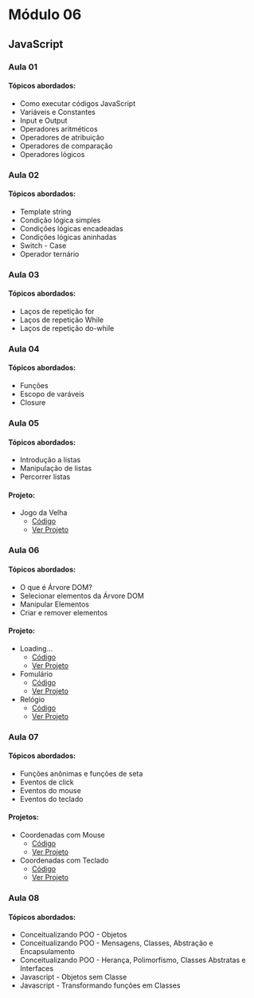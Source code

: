 # Módulo 06

## JavaScript

### Aula 01
#### Tópicos abordados:
- Como executar códigos JavaScript
- Variáveis e Constantes
- Input e Output
- Operadores aritméticos
- Operadores de atribuição
- Operadores de comparação
- Operadores lógicos

### Aula 02
#### Tópicos abordados:
- Template string
- Condição lógica simples
- Condições lógicas encadeadas
- Condições lógicas aninhadas
- Switch - Case
- Operador ternário

### Aula 03
#### Tópicos abordados:
- Laços de repetição for
- Laços de repetição While
- Laços de repetição do-while

### Aula 04
#### Tópicos abordados:
- Funções
- Escopo de varáveis
- Closure

### Aula 05
#### Tópicos abordados:
- Introdução a listas
- Manipulação de listas
- Percorrer listas

#### Projeto:
- Jogo da Velha
  - [Código](jogo-da-velha/index.html)
  - [Ver Projeto](https://elainefs.github.io/programador-web-ifto-2023/modulo-06/jogo-da-velha)
 
### Aula 06
#### Tópicos abordados:
- O que é Árvore DOM?
- Selecionar elementos da Árvore DOM
- Manipular Elementos 
- Criar e remover elementos

#### Projeto:
- Loading...
  - [Código](load/index.html)
  - [Ver Projeto](https://elainefs.github.io/programador-web-ifto-2023/modulo-06/load)
- Fomulário
  - [Código](formulario/index.html)
  - [Ver Projeto](https://elainefs.github.io/programador-web-ifto-2023/modulo-06/formulario)
- Relógio
  - [Código](relogio/index.html)
  - [Ver Projeto](https://elainefs.github.io/programador-web-ifto-2023/modulo-06/relogio)

### Aula 07
#### Tópicos abordados:
- Funções anônimas e funções de seta
- Eventos de click
- Eventos do mouse
- Eventos do teclado

#### Projetos:
- Coordenadas com Mouse
  - [Código](coordenadas-mouse/index.html)
  - [Ver Projeto](https://elainefs.github.io/programador-web-ifto-2023/modulo-06/coordenadas-mouse)
- Coordenadas com Teclado
  - [Código](coordenadas-teclado/index.html)
  - [Ver Projeto](https://elainefs.github.io/programador-web-ifto-2023/modulo-06/coordenadas-teclado)

### Aula 08
#### Tópicos abordados:
- Conceitualizando POO - Objetos
- Conceitualizando POO - Mensagens, Classes, Abstração e Encapsulamento
- Conceitualizando POO - Herança, Polimorfismo, Classes Abstratas e Interfaces
- Javascript - Objetos sem Classe
- Javascript - Transformando funções em Classes
